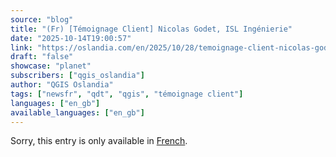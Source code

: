 ```yaml
---
source: "blog"
title: "(Fr) [Témoignage Client] Nicolas Godet, ISL Ingénierie"
date: "2025-10-14T19:00:57"
link: "https://oslandia.com/en/2025/10/28/temoignage-client-nicolas-godet-isl-ingenierie/"
draft: "false"
showcase: "planet"
subscribers: ["qgis_oslandia"]
author: "QGIS Oslandia"
tags: ["newsfr", "qdt", "qgis", "témoignage client"]
languages: ["en_gb"]
available_languages: ["en_gb"]
---
```


<p class="qtranxs-available-languages-message qtranxs-available-languages-message-en">Sorry, this entry is only available in <a class="qtranxs-available-language-link qtranxs-available-language-link-fr" href="https://oslandia.com/fr/tag/qgis-en/feed/atom/" title="Fr">French</a>.</p>
